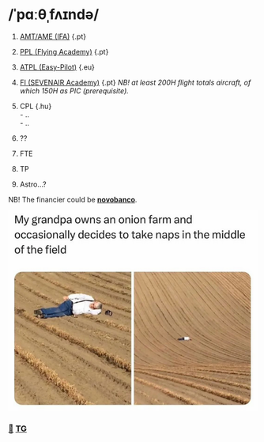 # /ˈpɑːθˌfʌɪndə/

1. [AMT/AME (IFA)](https://ifa-training.com/courses/aircraft-maintenance-technician/) {.pt} 
2. [PPL (Flying Academy)](https://portugal.flyingacademy.com/) {.pt} 
3. [ATPL (Easy-Pilot)](https://www.easy-pilot.com/atpl-theory) {.eu}
4. [FI (SEVENAIR Academy)](https://www.sevenair.com/flight-instructor-course) {.pt} *NB! at least 200H flight totals aircraft, of which 150H as PIC (prerequisite).*
5. CPL {.hu} \
       - .. \
       - .. 

6. ??
7. FTE
8. TP
9. Astro...?

NB! The financier could be [**novobanco**](https://www.novobanco.pt/particulares/credito/credito-pessoal-formacao-estudos).

![goal](./life-goal.png)

### [📧](mailto:tor@easa.fi) [TG](https://t.me/easa_fi)
